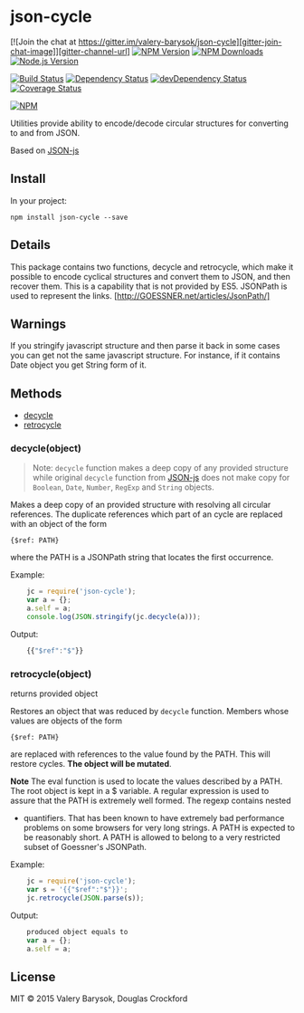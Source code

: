 # json-cycle

[![Join the chat at https://gitter.im/valery-barysok/json-cycle][gitter-join-chat-image]][gitter-channel-url]
[![NPM Version][npm-version-image]][npm-url]
[![NPM Downloads][npm-downloads-image]][npm-url]
[![Node.js Version][node-image]][node-url]

[![Build Status][travis-image]][travis-url]
[![Dependency Status][dependencies-image]][dependencies-url]
[![devDependency Status][dev-dependencies-image]][dev-dependencies-url]
[![Coverage Status][coveralls-image]][coveralls-url]

[![NPM][npm-image]][npm-url]

Utilities provide ability to encode/decode circular structures for converting to and from JSON.

Based on [JSON-js][jsonjs-url]

## Install

In your project:

```
npm install json-cycle --save
```

## Details

This package contains two functions, decycle and retrocycle,
which make it possible to encode cyclical structures and convert them to JSON, and
then recover them. This is a capability that is not provided by ES5. JSONPath 
is used to represent the links. [http://GOESSNER.net/articles/JsonPath/]

## Warnings

If you stringify javascript structure and then parse it back in some cases you can get not the same javascript structure. For instance, if it contains Date object you get String form of it.

## Methods

- [decycle](#decycle)
- [retrocycle](#retrocycle)

### decycle(object)

> Note: `decycle` function makes a deep copy of any provided structure while original `decycle` function from [JSON-js][jsonjs-url] does not make copy for `Boolean`, `Date`, `Number`, `RegExp` and `String` objects.

Makes a deep copy of an provided structure with resolving all circular references.
The duplicate references which part of an cycle are replaced with an object of the form

    {$ref: PATH}

where the PATH is a JSONPath string that locates the first occurrence.

Example:

```js
    jc = require('json-cycle');
    var a = {};
    a.self = a;
    console.log(JSON.stringify(jc.decycle(a)));
```

Output:

```js
    {{"$ref":"$"}}
```

### retrocycle(object)

returns provided object

Restores an object that was reduced by `decycle` function. Members whose values are
objects of the form

    {$ref: PATH}

are replaced with references to the value found by the PATH. This will
restore cycles. **The object will be mutated**.

**Note** The eval function is used to locate the values described by a PATH. The
root object is kept in a $ variable. A regular expression is used to
assure that the PATH is extremely well formed. The regexp contains nested
* quantifiers. That has been known to have extremely bad performance
problems on some browsers for very long strings. A PATH is expected to be
reasonably short. A PATH is allowed to belong to a very restricted subset of
Goessner's JSONPath.

Example:

```js
    jc = require('json-cycle');
    var s = '{{"$ref":"$"}}';
    jc.retrocycle(JSON.parse(s));
```

Output:

```js
    produced object equals to 
    var a = {};
    a.self = a;
```


## License
MIT &copy; 2015 Valery Barysok, Douglas Crockford

[npm-version-image]: https://img.shields.io/npm/v/json-cycle.svg?style=flat-square
[npm-downloads-image]: https://img.shields.io/npm/dm/json-cycle.svg?style=flat-square
[npm-image]: https://nodei.co/npm/json-cycle.png?downloads=true&downloadRank=true&stars=true
[npm-url]: https://npmjs.org/package/json-cycle
[travis-image]: https://img.shields.io/travis/valery-barysok/json-cycle/master.svg?style=flat-square
[travis-url]: https://travis-ci.org/valery-barysok/json-cycle
[dependencies-image]: https://david-dm.org/valery-barysok/json-cycle.svg?style=flat-square
[dependencies-url]: https://david-dm.org/valery-barysok/json-cycle
[dev-dependencies-image]: https://david-dm.org/valery-barysok/json-cycle/dev-status.svg?style=flat-square
[dev-dependencies-url]: https://david-dm.org/valery-barysok/json-cycle#info=devDependencies
[coveralls-image]: https://img.shields.io/coveralls/valery-barysok/json-cycle/master.svg?style=flat-square
[coveralls-url]: https://coveralls.io/r/valery-barysok/json-cycle?branch=master
[node-image]: https://img.shields.io/node/v/json-cycle.svg?style=flat-square
[node-url]: http://nodejs.org/download/
[gitter-join-chat-image]: https://badges.gitter.im/Join%20Chat.svg?style=flat-square
[gitter-channel-url]: https://gitter.im/valery-barysok/json-cycle
[jsonjs-url]: https://github.com/douglascrockford/JSON-js
